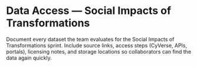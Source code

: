 # Data Access — Social Impacts of Transformations

Document every dataset the team evaluates for the Social Impacts of Transformations sprint. Include source links, access steps (CyVerse, APIs, portals), licensing notes, and storage locations so collaborators can find the data again quickly.
